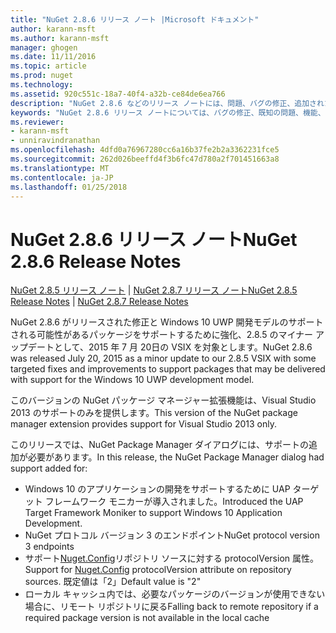 ```yaml
---
title: "NuGet 2.8.6 リリース ノート |Microsoft ドキュメント"
author: karann-msft
ms.author: karann-msft
manager: ghogen
ms.date: 11/11/2016
ms.topic: article
ms.prod: nuget
ms.technology: 
ms.assetid: 920c551c-18a7-40f4-a32b-ce84de6ea766
description: "NuGet 2.8.6 などのリリース ノートには、問題、バグの修正、追加された機能、および Dcr が知られています。"
keywords: "NuGet 2.8.6 リリース ノートについては、バグの修正、既知の問題、機能、Dcr を追加します。"
ms.reviewer:
- karann-msft
- unniravindranathan
ms.openlocfilehash: 4dfd0a76967280cc6a16b37fe2b2a3362231fce5
ms.sourcegitcommit: 262d026beeffd4f3b6fc47d780a2f701451663a8
ms.translationtype: MT
ms.contentlocale: ja-JP
ms.lasthandoff: 01/25/2018
---
```

# <a name="nuget-286-release-notes"></a><span data-ttu-id="4742c-104">NuGet 2.8.6 リリース ノート</span><span class="sxs-lookup"><span data-stu-id="4742c-104">NuGet 2.8.6 Release Notes</span></span>

<span data-ttu-id="4742c-105">[NuGet 2.8.5 リリース ノート](../release-notes/nuget-2.8.5.md) | [NuGet 2.8.7 リリース ノート](../release-notes/nuget-2.8.7.md)</span><span class="sxs-lookup"><span data-stu-id="4742c-105">[NuGet 2.8.5 Release Notes](../release-notes/nuget-2.8.5.md) | [NuGet 2.8.7 Release Notes](../release-notes/nuget-2.8.7.md)</span></span>

<span data-ttu-id="4742c-106">NuGet 2.8.6 がリリースされた修正と Windows 10 UWP 開発モデルのサポートされる可能性があるパッケージをサポートするために強化、2.8.5 のマイナー アップデートとして、2015 年 7 月 20日の VSIX を対象とします。</span><span class="sxs-lookup"><span data-stu-id="4742c-106">NuGet 2.8.6 was released July 20, 2015 as a minor update to our 2.8.5 VSIX with some targeted fixes and improvements to support packages that may be delivered with support for the Windows 10 UWP development model.</span></span>

<span data-ttu-id="4742c-107">このバージョンの NuGet パッケージ マネージャー拡張機能は、Visual Studio 2013 のサポートのみを提供します。</span><span class="sxs-lookup"><span data-stu-id="4742c-107">This version of the NuGet package manager extension provides support for Visual Studio 2013 only.</span></span>

<span data-ttu-id="4742c-108">このリリースでは、NuGet Package Manager ダイアログには、サポートの追加が必要があります。</span><span class="sxs-lookup"><span data-stu-id="4742c-108">In this release, the NuGet Package Manager dialog had support added for:</span></span>

* <span data-ttu-id="4742c-109">Windows 10 のアプリケーションの開発をサポートするために UAP ターゲット フレームワーク モニカーが導入されました。</span><span class="sxs-lookup"><span data-stu-id="4742c-109">Introduced the UAP Target Framework Moniker to support Windows 10 Application Development.</span></span>
* <span data-ttu-id="4742c-110">NuGet プロトコル バージョン 3 のエンドポイント</span><span class="sxs-lookup"><span data-stu-id="4742c-110">NuGet protocol version 3 endpoints</span></span>
* <span data-ttu-id="4742c-111">サポート[Nuget.Config](../consume-packages/configuring-nuget-behavior.md)リポジトリ ソースに対する protocolVersion 属性。</span><span class="sxs-lookup"><span data-stu-id="4742c-111">Support for [Nuget.Config](../consume-packages/configuring-nuget-behavior.md) protocolVersion attribute on repository sources.</span></span> <span data-ttu-id="4742c-112">既定値は「2」</span><span class="sxs-lookup"><span data-stu-id="4742c-112">Default value is "2"</span></span>
* <span data-ttu-id="4742c-113">ローカル キャッシュ内では、必要なパッケージのバージョンが使用できない場合に、リモート リポジトリに戻る</span><span class="sxs-lookup"><span data-stu-id="4742c-113">Falling back to remote repository if a required package version is not available in the local cache</span></span>